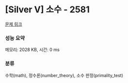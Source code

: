 # [Silver V] 소수 - 2581 

[문제 링크](https://www.acmicpc.net/problem/2581) 

### 성능 요약

메모리: 2028 KB, 시간: 0 ms

### 분류

수학(math), 정수론(number_theory), 소수 판정(primality_test)

